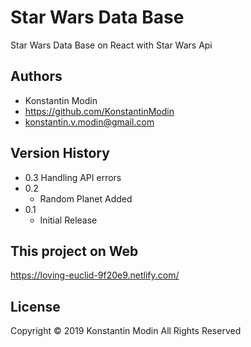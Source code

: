 # Star Wars Data Base

Star Wars Data Base on React with Star Wars Api


## Authors

* Konstantin Modin
* https://github.com/KonstantinModin
* konstantin.v.modin@gmail.com


## Version History

* 0.3
    Handling API errors
* 0.2
    * Random Planet Added
* 0.1
    * Initial Release

## This project on Web

https://loving-euclid-9f20e9.netlify.com/

## License

Copyright © 2019 Konstantin Modin All Rights Reserved

